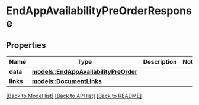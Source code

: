 # EndAppAvailabilityPreOrderResponse

## Properties

Name | Type | Description | Notes
------------ | ------------- | ------------- | -------------
**data** | [**models::EndAppAvailabilityPreOrder**](EndAppAvailabilityPreOrder.md) |  | 
**links** | [**models::DocumentLinks**](DocumentLinks.md) |  | 

[[Back to Model list]](../README.md#documentation-for-models) [[Back to API list]](../README.md#documentation-for-api-endpoints) [[Back to README]](../README.md)


